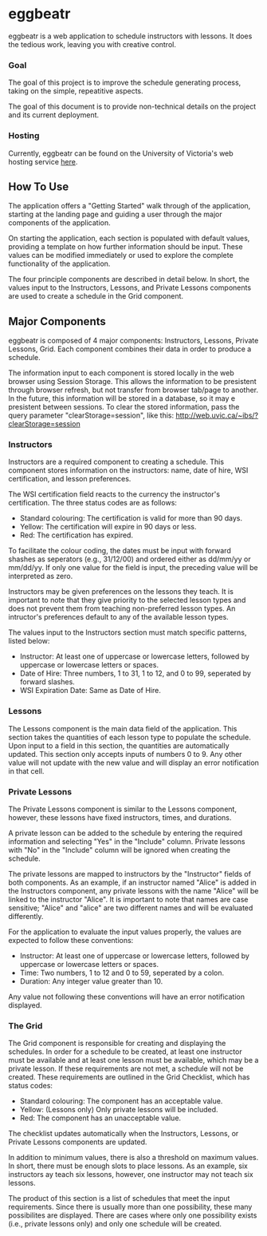 # eggbeatr

eggbeatr is a web application to schedule instructors with  lessons. It does the tedious work, leaving you with creative control.


### Goal
The goal of this project is to improve the schedule generating process, taking on the simple, repeatitive aspects.

The goal of this document is to provide non-technical details on the project and its current deployment.


### Hosting
Currently, eggbeatr can be found on the University of Victoria's web hosting service [here](http://web.uvic.ca/~ibs/).


## How To Use
The application offers a "Getting Started" walk through of the application, starting at the landing page and guiding a user through the major components of the application.

On starting the application, each section is populated with default values, providing a template on how further information should be input. These values can be modified immediately or used to explore the complete functionality of the application.

The four principle components are described in detail below. In short, the values input to the Instructors, Lessons, and Private Lessons components are used to create a schedule in the Grid component.


## Major Components

eggbeatr is composed of 4 major components: Instructors, Lessons, Private Lessons, Grid. Each component combines their data in order to produce a schedule.

The information input to each component is stored locally in the web browser using Session Storage. This allows the information to be presistent through browser refresh, but not transfer from browser tab/page to another. In the future, this information will be stored in a database, so it may e presistent between sessions. To clear the stored information, pass the query parameter "clearStorage=session", like this:
http://web.uvic.ca/~ibs/?clearStorage=session

### Instructors

Instructors are a required component to creating a schedule. This component stores information on the instructors: name, date of hire,  WSI certification, and lesson preferences.

The WSI certification field reacts to the currency the instructor's certification. The three status codes are as follows:

* Standard colouring: The certification is valid for more than 90 days.
* Yellow: The certification will expire in 90 days or less.
* Red: The certification has expired.

To facilitate the colour coding, the dates must be input with forward shashes as seperators (e.g., 31/12/00) and ordered either as dd/mm/yy or mm/dd/yy. If only one value for the field is input, the preceding value will be interpreted as zero.

Instructors may be given preferences on the lessons they teach. It is important to note that they give priority to the selected lesson types and does not prevent them from teaching non-preferred lesson types. An intructor's preferences default to any of the available lesson types.

The values input to the Instructors section must match specific patterns, listed below:

* Instructor: At least one of uppercase or lowercase letters, followed by uppercase or lowercase letters or spaces.
* Date of Hire: Three numbers, 1 to 31, 1 to 12, and 0 to 99, seperated by forward slashes.
* WSI Expiration Date: Same as Date of Hire.


### Lessons

The Lessons component is the main data field of the application. This section takes the quantities of each lesson type to populate the schedule. Upon input to a field in this section, the quantities are automatically updated. This section only accepts inputs of numbers 0 to 9. Any other value will not update with the new value and will display an error notification in that cell.


### Private Lessons

The Private Lessons component is similar to the Lessons component, however, these lessons have fixed instructors, times, and durations.

A private lesson can be added to the schedule by entering the required information and selecting "Yes" in the "Include" column. Private lessons with "No" in the "Include" column will be ignored when creating the schedule.

The private lessons are mapped to instructors by the "Instructor" fields of both components. As an example, if an instructor named "Alice" is added in the Instructors component, any private lessons with the name "Alice" will be linked to the instructor "Alice". It is important to note that names are case sensitive; "Alice" and "alice" are two different names and will be evaluated differently.

For the application to evaluate the input values properly, the values are expected to follow these conventions:

* Instructor: At least one of uppercase or lowercase letters, followed by uppercase or lowercase letters or spaces.
* Time: Two numbers, 1 to 12 and 0 to 59, seperated by a colon.
* Duration: Any integer value greater than 10.

Any value not following these conventions will have an error notification displayed.


### The Grid

The Grid component is responsible for creating and displaying the schedules. In order for a schedule to be created, at least one instructor must be available and at least one lesson must be available, which may be a private lesson. If these requirements are not met, a schedule will not be created. These requirements are outlined in the Grid Checklist, which has status codes:

* Standard colouring: The component has an acceptable value.
* Yellow: (Lessons only) Only private lessons will be included.
* Red: The component has an unacceptable value.

The checklist updates automatically when the Instructors, Lessons, or Private Lessons components are updated.

In addition to minimum values, there is also a threshold on maximum values. In short, there must be enough slots to place lessons. As an example, six instructors ay teach six lessons, however, one instructor may not teach six lessons.

The product of this section is a list of schedules that meet the input requirements. Since there is usually more than one possibility, these many possibilites are displayed. There are cases where only one possibility exists (i.e., private lessons only) and only one schedule will be created.
